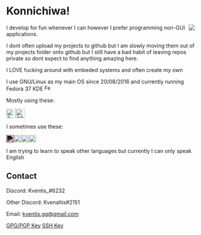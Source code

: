 
# Konnichiwa!

<img align="right" src="https://i.imgur.com/IQQnGTv.gif">

I develop for fun whenever I can however I prefer programming non-GUI applications.

I dont often upload my projects to github but I am slowly moving them out of my projects folder onto github but I still have a bad habit of leaving repos private so dont expect to find anything amazing here. 

I LOVE fucking around with embeded systems and often create my own

I use GNU/Linux as my main OS since 20/08/2016 and currently running Fedora 37 KDE  <img alt="Fedora" src="https://cdn.jsdelivr.net/gh/devicons/devicon/icons/fedora/fedora-original.svg" width=16px/>

Mostly using these:

 <img alt="C" src="https://cdn.jsdelivr.net/gh/devicons/devicon/icons/c/c-original.svg" width=25px /><img alt="CPP" src="https://cdn.jsdelivr.net/gh/devicons/devicon/icons/cplusplus/cplusplus-original.svg" width=25px />

I sometimes use these:

<img alt="Rust" style="filter: invert(100%);" src="https://cdn.jsdelivr.net/gh/devicons/devicon/icons/rust/rust-plain.svg" width=20px/><img alt="Golang" src="https://cdn.jsdelivr.net/gh/devicons/devicon/icons/go/go-original.svg" width=20px /><img alt="Kotlin" src="https://cdn.jsdelivr.net/gh/devicons/devicon/icons/kotlin/kotlin-original.svg" width=20px/><img alt=".NET" src="https://cdn.jsdelivr.net/gh/devicons/devicon/icons/dotnetcore/dotnetcore-original.svg" width=20px/>

I am trying to learn to speak other languages but currently I can only speak English

## Contact

Discord: Kventis_#6232

Other Discord: Kvenaltis#2151

Email: kventis.gg@gmail.com

[GPG/PGP Key](https://github.com/imkventis.gpg)
[SSH Key](https://github.com/imkventis.keys)

